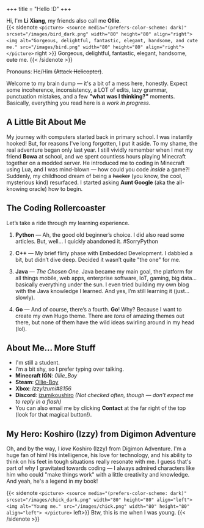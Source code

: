 +++
title = "Hello :D"
+++

Hi, I'm **Li Xiang**, my friends also call me **Ollie**.  
{{< sidenote `
<picture>
  <source media="(prefers-color-scheme: dark)" srcset="/images/bird_dark.png" width="80" height="80" align="right">
  <img alt="Gorgeous, delightful, fantastic, elegant, handsome, and cute me." src="/images/bird.png" width="80" height="80" align="right">
</picture>
` right >}}
Gorgeous, delightful, fantastic, elegant, handsome, ~~cute~~ me.
{{< /sidenote >}}  

Pronouns: He/Him ~~(Attack Helicopter)~~.

Welcome to my brain dump — it's a bit of a mess here, honestly. Expect some incoherence, inconsistency, a LOT of edits, lazy grammar, punctuation mistakes, and a few **"what was I thinking?"** moments. Basically, everything you read here is a *work in progress*.

## A Little Bit About Me

My journey with computers started back in primary school. I was instantly hooked! But, for reasons I've long forgotten, I put it aside. To my shame, the real adventure began only last year. I still vividly remember when I met my friend **Bowa** at school, and we spent countless hours playing Minecraft together on a modded server. He introduced me to coding in Minecraft using Lua, and I was mind-blown — how could you code *inside* a game?! Suddenly, my childhood dream of being a ~~hacker~~ (you know, the cool, mysterious kind) resurfaced. I started asking **Aunt Google** (aka the all-knowing oracle) how to begin.

## The Coding Rollercoaster

Let’s take a ride through my learning experience.

1. **Python** — Ah, the good old beginner’s choice. I did also read some articles. But, well... I quickly abandoned it. #SorryPython

2. **C++** — My brief flirty phase with Embedded Development. I dabbled a bit, but didn’t dive deep. Decided it wasn’t quite "the one" for me. 

3. **Java** — *The Chosen One.* Java became my main goal, the platform for all things mobile, web apps, enterprise software, IoT, gaming, big data... basically everything under the sun. I even tried building my own blog with the Java knowledge I learned. And yes, I’m still learning it (just... slowly).

4. **Go** — And of course, there’s a fourth. **Go**! Why? Because I want to create my own Hugo theme. There are *tons* of amazing themes out there, but none of them have the wild ideas swirling around in my head (lol).

## About Me... More Stuff

- I'm still a student.  
- I’m a bit shy, so I prefer typing over talking.  
- **Minecraft IGN**: *0llie_Boy*
- **Steam**: [Ollie-Boy](steamcommunity.com/id/ollie-boy)
- **Xbox**: *IzzyIzumi#8156*  
- **Discord**: [izumikoushiro](https://discord.com/users/1013646322915627018) *(Not checked often, though — don’t expect me to reply in a flash)*  
- You can also email me by clicking **Contact** at the far right of the top (look for that magical button!).

## My Hero: Koshiro (Izzy) from Digimon Adventure

Oh, and by the way, I *love* Koshiro (Izzy) from Digimon Adventure. I'm a huge fan of him! His intelligence, his love for technology, and his ability to think on his feet in tough situations really resonate with me. I guess that's part of why I gravitated towards coding — I always admired characters like him who could "make things work" with a little creativity and knowledge. And yeah, he's a legend in my book!

{{< sidenote `
<picture>
  <source media="(prefers-color-scheme: dark)" srcset="/images/chick_dark.png" width="80" height="80" align="left">
  <img alt="Young me." src="/images/chick.png" width="80" height="80" align="left">
</picture>
` left>}}
Btw, this is me when I was young.
{{< /sidenote >}}
